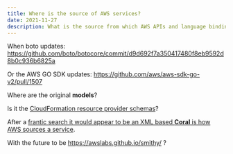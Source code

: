 ```yaml
---
title: Where is the source of AWS services?
date: 2021-11-27
description: What is the source from which AWS APIs and language bindings are generated from?
---
```


When boto updates:
https://github.com/boto/botocore/commit/d9d692f7a350417480f8eb9592d8b0c936b6825a

Or the AWS GO SDK updates:
https://github.com/aws/aws-sdk-go-v2/pull/1507

Where are the original **models**?


Is it the [CloudFormation resource provider schemas](https://docs.aws.amazon.com/AWSCloudFormation/latest/UserGuide/resource-type-schemas.html)?

After a [frantic search it would appear to be an XML based **Coral** is how AWS sources a service](https://news.ycombinator.com/item?id=25238216).

With the future to be https://awslabs.github.io/smithy/ ?
